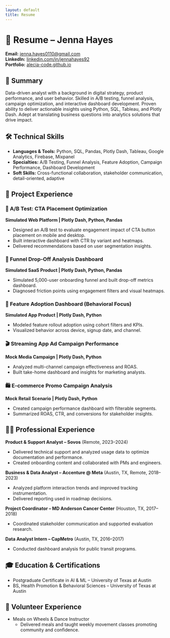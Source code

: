 ```yaml
---
layout: default
title: Resume
---
```


# 📄 Resume – Jenna Hayes

**Email:** jenna.hayes0110@gmail.com  
**LinkedIn:** [linkedin.com/in/jennahayes92](https://linkedin.com/in/jennahayes92)  
**Portfolio:** [alecia-code.github.io](https://alecia-code.github.io)

## 🧠 Summary
Data-driven analyst with a background in digital strategy, product performance, and user behavior. Skilled in A/B testing, funnel analysis, campaign optimization, and interactive dashboard development. Proven ability to deliver actionable insights using Python, SQL, Tableau, and Plotly Dash. Adept at translating business questions into analytics solutions that drive impact.

## 🛠️ Technical Skills
- **Languages & Tools:** Python, SQL, Pandas, Plotly Dash, Tableau, Google Analytics, Firebase, Mixpanel  
- **Specialties:** A/B Testing, Funnel Analysis, Feature Adoption, Campaign Performance, Dashboard Development  
- **Soft Skills:** Cross-functional collaboration, stakeholder communication, detail-oriented, adaptive

## 💼 Project Experience

### 📍 A/B Test: CTA Placement Optimization
**Simulated Web Platform | Plotly Dash, Python, Pandas**  
- Designed an A/B test to evaluate engagement impact of CTA button placement on mobile and desktop.  
- Built interactive dashboard with CTR by variant and heatmaps.  
- Delivered recommendations based on user segmentation insights.

### 🧪 Funnel Drop-Off Analysis Dashboard
**Simulated SaaS Product | Plotly Dash, Python, Pandas**  
- Simulated 5,000-user onboarding funnel and built drop-off metrics dashboard.  
- Diagnosed friction points using engagement filters and visual heatmaps.

### 🚀 Feature Adoption Dashboard (Behavioral Focus)
**Simulated App Product | Plotly Dash, Python**  
- Modeled feature rollout adoption using cohort filters and KPIs.  
- Visualized behavior across device, signup date, and channel.

### 🎬 Streaming App Ad Campaign Performance
**Mock Media Campaign | Plotly Dash, Python**  
- Analyzed multi-channel campaign effectiveness and ROAS.  
- Built take-home dashboard and insights for marketing analysts.

### 🛍️ E-commerce Promo Campaign Analysis
**Mock Retail Scenario | Plotly Dash, Python**  
- Created campaign performance dashboard with filterable segments.  
- Summarized ROAS, CTR, and conversions for stakeholder insights.

## 🧑‍💼 Professional Experience

**Product & Support Analyst – Sovos** (Remote, 2023–2024)  
- Delivered technical support and analyzed usage data to optimize documentation and performance.  
- Created onboarding content and collaborated with PMs and engineers.

**Business & Data Analyst – Accenture @ Meta** (Austin, TX, Remote, 2018–2023)  
- Analyzed platform interaction trends and improved tracking instrumentation.  
- Delivered reporting used in roadmap decisions.

**Project Coordinator – MD Anderson Cancer Center** (Houston, TX, 2017–2018)  
- Coordinated stakeholder communication and supported evaluation research.

**Data Analyst Intern – CapMetro** (Austin, TX, 2016–2017)  
- Conducted dashboard analysis for public transit programs.

## 🎓 Education & Certifications
- Postgraduate Certificate in AI & ML – University of Texas at Austin  
- BS, Health Promotion & Behavioral Sciences – University of Texas at Austin

## 🤝 Volunteer Experience
- Meals on Wheels & Dance Instructor  
  - Delivered meals and taught weekly movement classes promoting community and confidence.